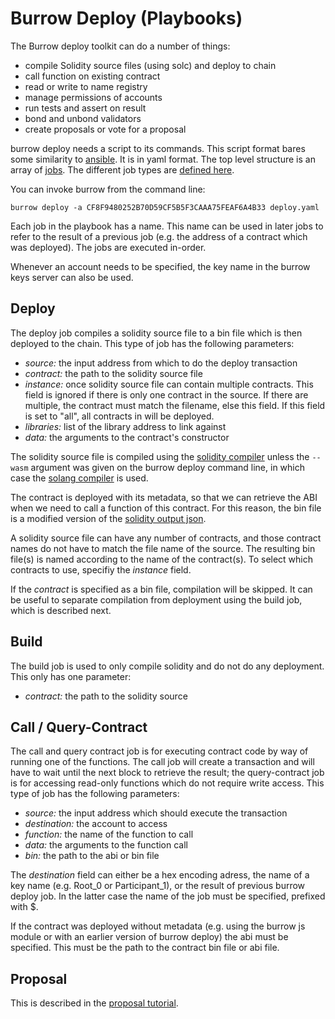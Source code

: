 # Burrow Deploy (Playbooks)

The Burrow deploy toolkit can do a number of things:

* compile Solidity source files (using solc) and deploy to chain
* call function on existing contract
* read or write to name registry
* manage permissions of accounts
* run tests and assert on result
* bond and unbond validators
* create proposals or vote for a proposal

burrow deploy needs a script to its commands. This script format bares some similarity to [ansible](https://www.ansible.com/). It
is in yaml format. The top level structure is an array of [jobs](https://github.com/hyperledger/burrow/blob/develop/deploy/def/job.go).
The different job types are [defined here](https://github.com/hyperledger/burrow/blob/develop/deploy/def/jobs.go).

You can invoke burrow from the command line:

```shell
burrow deploy -a CF8F9480252B70D59CF5B5F3CAAA75FEAF6A4B33 deploy.yaml
```

Each job in the playbook has a name. This name can be used in later jobs to refer to the result of a previous job (e.g. the address of a contract
which was deployed). The jobs are executed in-order.

Whenever an account needs to be specified, the key name in the burrow keys server can also be used.

## Deploy

The deploy job compiles a solidity source file to a bin file which is then deployed to the chain. This type of job has the following
parameters:

* _source:_ the input address from which to do the deploy transaction
* _contract:_ the path to the solidity source file
* _instance:_ once solidity source file can contain multiple contracts. This field is ignored if there is only one contract in the
  source. If there are multiple, the contract must match the filename, else this field. If this field is set to "all", all contracts
  in will be deployed.
* _libraries:_ list of the library address to link against
* _data:_ the arguments to the contract's constructor

The solidity source file is compiled using the [solidity compiler](https://github.com/ethereum/solidity) unless the `--wasm` argument was given
on the burrow deploy command line, in which case the [solang compiler](https://github.com/ethereum/solidity) is used.

The contract is deployed with its metadata, so that we can retrieve the ABI when we need to call a function of this contract. For this
reason, the bin file is a modified version of the [solidity output json](https://solidity.readthedocs.io/en/v0.5.11/using-the-compiler.html#output-description).

A solidity source file can have any number of contracts, and those contract names do not have to match the file name of the source. The resulting bin
file(s) is named according to the name of the contract(s). To select which contracts to use, specifiy the _instance_ field.

If the _contract_ is specified as a bin file, compilation will be skipped. It can be useful to separate compilation from deployment using the build job,
which is described next.

## Build

The build job is used to only compile solidity and do not do any deployment. This only has one parameter:

* _contract:_ the path to the solidity source

## Call / Query-Contract

The call and query contract job is for executing contract code by way of running one of the functions. The call job will create a transaction
and will have to wait until the next block to retrieve the result; the query-contract job is for accessing read-only functions which do not require
write access. This type of job has the following parameters:

* _source:_ the input address which should execute the transaction
* _destination:_ the account to access
* _function:_ the name of the function to call
* _data:_ the arguments to the function call
* _bin:_ the path to the abi or bin file

The _destination_ field can either be a hex encoding adress, the name of a key name (e.g. Root\_0 or Participant\_1), or the result
of previous burrow deploy job. In the latter case the name of the job must be specified, prefixed with $.

If the contract was deployed without metadata (e.g. using the burrow js module or with an earlier version of burrow deploy) the abi must be
specified. This must be the path to the contract bin file or abi file.

## Proposal

This is described in the [proposal tutorial](../tutorials/8-proposals.md).
